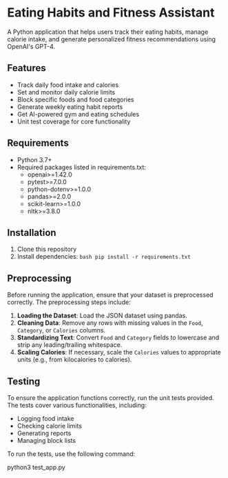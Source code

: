 # Eating Habits and Fitness Assistant

A Python application that helps users track their eating habits, manage calorie intake, and generate personalized fitness recommendations using OpenAI's GPT-4.

## Features

- Track daily food intake and calories
- Set and monitor daily calorie limits
- Block specific foods and food categories
- Generate weekly eating habit reports
- Get AI-powered gym and eating schedules
- Unit test coverage for core functionality

## Requirements

- Python 3.7+
- Required packages listed in requirements.txt:
  - openai>=1.42.0
  - pytest>=7.0.0
  - python-dotenv>=1.0.0
  - pandas>=2.0.0
  - scikit-learn>=1.0.0
  - nltk>=3.8.0

## Installation

1. Clone this repository
2. Install dependencies: `bash
pip install -r requirements.txt   `

## Preprocessing

Before running the application, ensure that your dataset is preprocessed correctly. The preprocessing steps include:

1. **Loading the Dataset**: Load the JSON dataset using pandas.
2. **Cleaning Data**: Remove any rows with missing values in the `Food`, `Category`, or `Calories` columns.
3. **Standardizing Text**: Convert `Food` and `Category` fields to lowercase and strip any leading/trailing whitespace.
4. **Scaling Calories**: If necessary, scale the `Calories` values to appropriate units (e.g., from kilocalories to calories).

## Testing

To ensure the application functions correctly, run the unit tests provided. The tests cover various functionalities, including:

- Logging food intake
- Checking calorie limits
- Generating reports
- Managing block lists

To run the tests, use the following command:

python3 test_app.py
